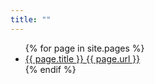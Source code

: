 ```yaml
---
title: ""
---
```


<ul>
{% for page in site.pages %}
<li>
<a href="{{ page.url }}">
{{ page.title }} {{ page.url }}
</a>
</li>
{% endif %}
</ul>
